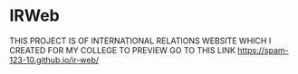 # IRWeb
THIS PROJECT IS OF INTERNATIONAL RELATIONS WEBSITE WHICH I CREATED FOR MY COLLEGE
TO PREVIEW GO TO THIS LINK
https://spam-123-10.github.io/ir-web/
